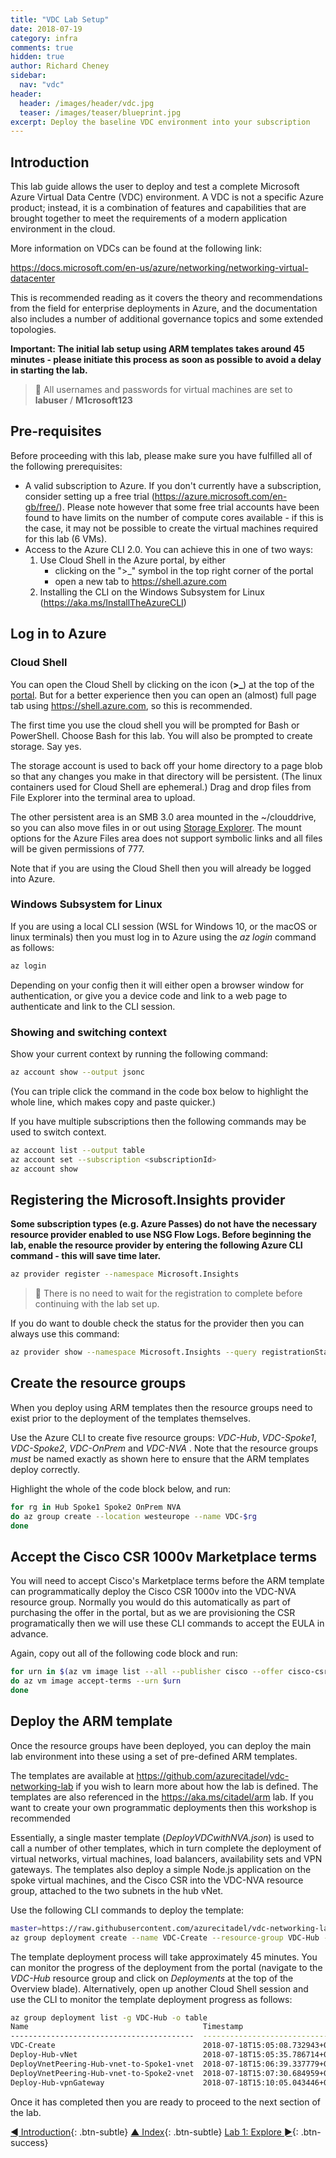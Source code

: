 ```yaml
---
title: "VDC Lab Setup"
date: 2018-07-19
category: infra
comments: true
hidden: true
author: Richard Cheney
sidebar:
  nav: "vdc"
header:
  header: /images/header/vdc.jpg
  teaser: /images/teaser/blueprint.jpg
excerpt: Deploy the baseline VDC environment into your subscription
---
```


## Introduction

This lab guide allows the user to deploy and test a complete Microsoft Azure Virtual Data Centre (VDC) environment. A VDC is not a specific Azure product; instead, it is a combination of features and capabilities that are brought together to meet the requirements of a modern application environment in the cloud.

More information on VDCs can be found at the following link:

<https://docs.microsoft.com/en-us/azure/networking/networking-virtual-datacenter>

This is recommended reading as it covers the theory and recommendations from the field for enterprise deployments in Azure, and the documentation also includes a number of additional governance topics and some extended topologies.

**Important: The initial lab setup using ARM templates takes around 45 minutes - please initiate this process as soon as possible to avoid a delay in starting the lab.**

> **💬** All usernames and passwords for virtual machines are set to **labuser** / **M1crosoft123**

## Pre-requisites

Before proceeding with this lab, please make sure you have fulfilled all of the following prerequisites:

* A valid subscription to Azure. If you don't currently have a subscription, consider setting up a free trial (<https://azure.microsoft.com/en-gb/free/>). Please note however that some free trial accounts have been found to have limits on the number of compute cores available - if this is the case, it may not be possible to create the virtual machines required for this lab (6 VMs).
* Access to the Azure CLI 2.0. You can achieve this in one of two ways:
    1. Use Cloud Shell in the Azure portal, by either
        * clicking on the ">_" symbol in the top right corner of the portal
        * open a new tab to <https://shell.azure.com>
    1. Installing the CLI on the Windows Subsystem for Linux (<https://aka.ms/InstallTheAzureCLI>)

## Log in to Azure

### Cloud Shell

You can open the Cloud Shell by clicking on the icon (**>_**) at the top of the [portal](https://portal.azure.com).  But for a better experience then you can open an (almost) full page tab using <https://shell.azure.com>, so this is recommended.

The first time you use the cloud shell you will be prompted for Bash or PowerShell.  Choose Bash for this lab. You will also be prompted to create storage.  Say yes.

The storage account is used to back off your home directory to a page blob so that any changes you make in that directory will be persistent.  (The linux containers used for Cloud Shell are ephemeral.) Drag and drop files from File Explorer into the terminal area to upload.

The other persistent area is an SMB 3.0 area mounted in the ~/clouddrive, so you can also move files in or out using [Storage Explorer](https://azure.microsoft.com/en-gb/features/storage-explorer/).  The mount options for the Azure Files area does not support symbolic links and all files will be given permissions of 777.

Note that if you are using the Cloud Shell then you will already be logged into Azure.

### Windows Subsystem for Linux

If you are using a local CLI session (WSL for Windows 10, or the macOS or linux terminals) then you must log in to Azure using the *az login* command as follows:

```bash
az login
```

Depending on your config then it will either open a browser window for authentication, or give you a device code and link to a web page to authenticate and link to the CLI session.

### Showing and switching context

Show your current context by running the following command:

```bash
az account show --output jsonc
```

(You can triple click the command in the code box below to highlight the whole line, which makes copy and paste quicker.)

If you have multiple subscriptions then the following commands may be used to switch context.

```bash
az account list --output table
az account set --subscription <subscriptionId>
az account show
```

## Registering the Microsoft.Insights provider

**Some subscription types (e.g. Azure Passes) do not have the necessary resource provider enabled to use NSG Flow Logs. Before beginning the lab, enable the resource provider by entering the following Azure CLI command - this will save time later.**

```bash
az provider register --namespace Microsoft.Insights
```

> **💬** There is no need to wait for the registration to complete before continuing with the lab set up.

If you do want to double check the status for the provider then you can always use this command:

```bash
az provider show --namespace Microsoft.Insights --query registrationState --output tsv
```

## Create the resource groups

When you deploy using ARM templates then the resource groups need to exist prior to the deployment of the templates themselves.

Use the Azure CLI to create five resource groups: *VDC-Hub*, *VDC-Spoke1*, *VDC-Spoke2*, *VDC-OnPrem* and *VDC-NVA* . Note that the resource groups *must* be named exactly as shown here to ensure that the ARM templates deploy correctly.

Highlight the whole of the code block below, and run:

```bash
for rg in Hub Spoke1 Spoke2 OnPrem NVA
do az group create --location westeurope --name VDC-$rg
done
```

## Accept the Cisco CSR 1000v Marketplace terms

You will need to accept Cisco's Marketplace terms before the ARM template can programmatically deploy the Cisco CSR 1000v into the VDC-NVA resource group.  Normally you would do this automatically as part of purchasing the offer in the portal, but as we are provisioning the CSR programatically then we will use these CLI commands to accept the EULA in advance.

Again, copy out all of the following code block and run:

```bash
for urn in $(az vm image list --all --publisher cisco --offer cisco-csr-1000v --sku 16_6 --query '[].urn' --output tsv)
do az vm image accept-terms --urn $urn
done
```

## Deploy the ARM template

Once the resource groups have been deployed, you can deploy the main lab environment into these using a set of pre-defined ARM templates.

The templates are available at <https://github.com/azurecitadel/vdc-networking-lab> if you wish to learn more about how the lab is defined.  The templates are also referenced in the <https://aka.ms/citadel/arm> lab.  If you want to create your own programmatic deployments then this workshop is recommended

Essentially, a single master template (*DeployVDCwithNVA.json*) is used to call a number of other templates, which in turn complete the deployment of virtual networks, virtual machines, load balancers, availability sets and VPN gateways. The templates also deploy a simple Node.js application on the spoke virtual machines, and the Cisco CSR into the VDC-NVA resource group, attached to the two subnets in the hub vNet.

Use the following CLI commands to deploy the template:

```bash
master=https://raw.githubusercontent.com/azurecitadel/vdc-networking-lab/master/DeployVDCwithNVA.json
az group deployment create --name VDC-Create --resource-group VDC-Hub --template-uri $master --verbose
```

The template deployment process will take approximately 45 minutes. You can monitor the progress of the deployment from the portal (navigate to the *VDC-Hub* resource group and click on *Deployments* at the top of the Overview blade). Alternatively, open up another Cloud Shell session and use the CLI to monitor the template deployment progress as follows:

```bash
az group deployment list -g VDC-Hub -o table
Name                                       Timestamp                         State
-----------------------------------------  --------------------------------  ---------
VDC-Create                                 2018-07-18T15:05:08.732943+00:00  Running
Deploy-Hub-vNet                            2018-07-18T15:05:35.786714+00:00  Succeeded
DeployVnetPeering-Hub-vnet-to-Spoke1-vnet  2018-07-18T15:06:39.337779+00:00  Succeeded
DeployVnetPeering-Hub-vnet-to-Spoke2-vnet  2018-07-18T15:07:30.684959+00:00  Succeeded
Deploy-Hub-vpnGateway                      2018-07-18T15:10:05.043446+00:00  Running
```

Once it has completed then you are ready to proceed to the next section of the lab.

[◄ Introduction](../intro){: .btn-subtle} [▲ Index](../#labs){: .btn-subtle} [Lab 1: Explore ►](../lab1){: .btn-success}